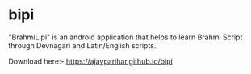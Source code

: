 # bipi
"BrahmiLipi" is an android application that helps to learn Brahmi Script through Devnagari and Latin/English scripts.

Download here:- https://ajayparihar.github.io/bipi
